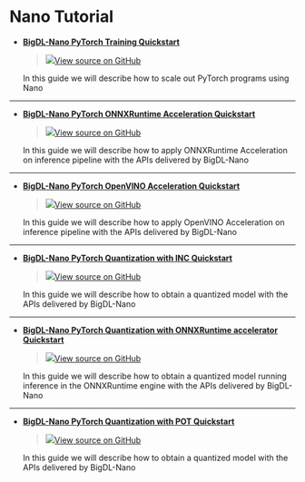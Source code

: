 # Nano Tutorial
- [**BigDL-Nano PyTorch Training Quickstart**](./pytorch_train_quickstart.html)

    > ![](../../../../image/GitHub-Mark-32px.png)[View source on GitHub][Nano_pytorch_training]

    In this guide we will describe how to scale out PyTorch programs using Nano

---------------------------

- [**BigDL-Nano PyTorch ONNXRuntime Acceleration Quickstart**](./pytorch_onnxruntime.html)

    > ![](../../../../image/GitHub-Mark-32px.png)[View source on GitHub][Nano_pytorch_onnxruntime]

    In this guide we will describe how to apply ONNXRuntime Acceleration on inference pipeline with the APIs delivered by BigDL-Nano

---------------------------

- [**BigDL-Nano PyTorch OpenVINO Acceleration Quickstart**](./pytorch_openvino.html)

    > ![](../../../../image/GitHub-Mark-32px.png)[View source on GitHub][Nano_pytorch_openvino]

    In this guide we will describe how to apply OpenVINO Acceleration on inference pipeline with the APIs delivered by BigDL-Nano

---------------------------

- [**BigDL-Nano PyTorch Quantization with INC Quickstart**](./pytorch_quantization_inc.html)

    > ![](../../../../image/GitHub-Mark-32px.png)[View source on GitHub][Nano_pytorch_Quantization_inc]

    In this guide we will describe how to obtain a quantized model with the APIs delivered by BigDL-Nano

---------------------------

- [**BigDL-Nano PyTorch Quantization with ONNXRuntime accelerator Quickstart**](./pytorch_quantization_inc_onnx.html)

    > ![](../../../../image/GitHub-Mark-32px.png)[View source on GitHub][Nano_pytorch_quantization_inc_onnx]

    In this guide we will describe how to obtain a quantized model running inference in the ONNXRuntime engine with the APIs delivered by BigDL-Nano

---------------------------

- [**BigDL-Nano PyTorch Quantization with POT Quickstart**](./pytorch_quantization_openvino.html)

    > ![](../../../../image/GitHub-Mark-32px.png)[View source on GitHub][Nano_pytorch_quantization_openvino]

    In this guide we will describe how to obtain a quantized model with the APIs delivered by BigDL-Nano

[Nano_pytorch_training]: <https://github.com/intel-analytics/BigDL/blob/main/python/nano/notebooks/pytorch/cifar10/nano-trainer-example.ipynb>
[Nano_pytorch_onnxruntime]: <https://github.com/y199387/BigDL/tree/add-nano-quick-start-doc/python/nano/notebooks/pytorch/tutorial/pytorch_inference_onnx.ipynb>
[Nano_pytorch_openvino]: <https://github.com/y199387/BigDL/tree/add-nano-quick-start-doc/python/nano/notebooks/pytorch/tutorial/pytorch_inference_openvino.ipynb>
[Nano_pytorch_Quantization_inc]: <https://github.com/y199387/BigDL/tree/add-nano-quick-start-doc/python/nano/notebooks/pytorch/tutorial/pytorch_quantization_inc.ipynb>
[Nano_pytorch_quantization_inc_onnx]: <https://github.com/y199387/BigDL/tree/add-nano-quick-start-doc/python/nano/notebooks/pytorch/tutorial/pytorch_quantization_inc.ipynb>
[Nano_pytorch_quantization_openvino]: <https://github.com/intel-analytics/BigDL/blob/main/python/nano/notebooks/pytorch/tutorial/pytorch_quantization_openvino.ipynb>
